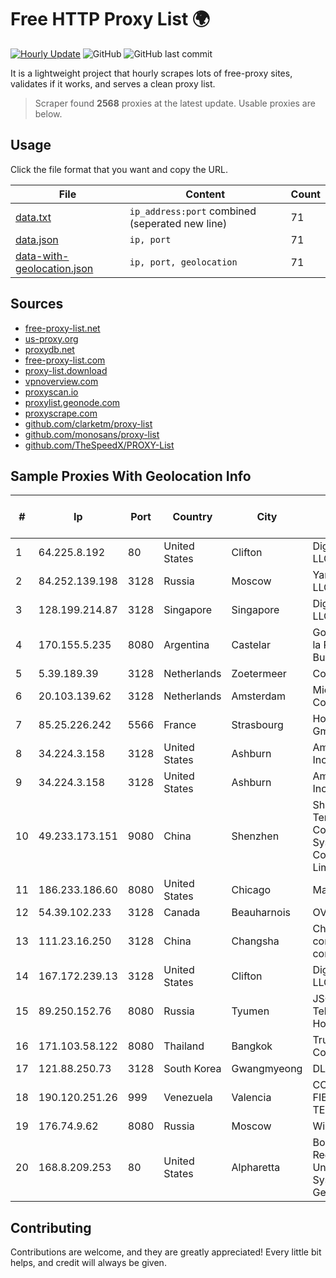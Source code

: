 
# Free HTTP Proxy List 🌍

[![Hourly Update](https://github.com/mertguvencli/http-proxy-list/actions/workflows/main.yml/badge.svg?branch=main)](https://github.com/mertguvencli/http-proxy-list/actions/workflows/main.yml)
![GitHub](https://img.shields.io/github/license/mertguvencli/http-proxy-list)
![GitHub last commit](https://img.shields.io/github/last-commit/mertguvencli/http-proxy-list)

It is a lightweight project that hourly scrapes lots of free-proxy sites, validates if it works, and serves a clean proxy list.


> Scraper found **2568** proxies at the latest update. Usable proxies are below.

## Usage

Click the file format that you want and copy the URL.


|File|Content|Count|
|----|-------|-----|
|[data.txt](https://raw.githubusercontent.com/mertguvencli/http-proxy-list/main/proxy-list/data.txt)|`ip_address:port` combined (seperated new line)|71|
|[data.json](https://raw.githubusercontent.com/mertguvencli/http-proxy-list/main/proxy-list/data.json)|`ip, port`|71|
|[data-with-geolocation.json](https://raw.githubusercontent.com/mertguvencli/http-proxy-list/main/proxy-list/data-with-geolocation.json)|`ip, port, geolocation`|71|

## Sources

* [free-proxy-list.net](https://free-proxy-list.net)
* [us-proxy.org](https://www.us-proxy.org)
* [proxydb.net](http://proxydb.net)
* [free-proxy-list.com](https://free-proxy-list.com/?page=&port=&type%5B%5D=http&type%5B%5D=https&up_time=0&search=Search)
* [proxy-list.download](https://www.proxy-list.download/HTTP)
* [vpnoverview.com](https://vpnoverview.com/privacy/anonymous-browsing/free-proxy-servers)
* [proxyscan.io](https://www.proxyscan.io)
* [proxylist.geonode.com](https://proxylist.geonode.com/api/proxy-list?limit=300&page=1&sort_by=lastChecked&sort_type=desc&protocols=http,https)
* [proxyscrape.com](https://api.proxyscrape.com/v2/?request=displayproxies&protocol=http&timeout=10000&country=all&ssl=all&anonymity=all)
* [github.com/clarketm/proxy-list](https://raw.githubusercontent.com/clarketm/proxy-list/master/proxy-list-raw.txt)
* [github.com/monosans/proxy-list](https://raw.githubusercontent.com/monosans/proxy-list/main/proxies/http.txt)
* [github.com/TheSpeedX/PROXY-List](https://raw.githubusercontent.com/TheSpeedX/PROXY-List/master/http.txt)


## Sample Proxies With Geolocation Info

|#|Ip|Port|Country|City|Internet Service Provider|
|-|--|----|-------|----|-------------------------|
|1|64.225.8.192|80|United States|Clifton|DigitalOcean, LLC|
|2|84.252.139.198|3128|Russia|Moscow|Yandex.Cloud LLC|
|3|128.199.214.87|3128|Singapore|Singapore|DigitalOcean, LLC|
|4|170.155.5.235|8080|Argentina|Castelar|Gobernacion de la Provincia de Buenos Aires|
|5|5.39.189.39|3128|Netherlands|Zoetermeer|ColoCenter b.v.|
|6|20.103.139.62|3128|Netherlands|Amsterdam|Microsoft Corporation|
|7|85.25.226.242|5566|France|Strasbourg|Host Europe GmbH|
|8|34.224.3.158|3128|United States|Ashburn|Amazon.com, Inc.|
|9|34.224.3.158|3128|United States|Ashburn|Amazon.com, Inc.|
|10|49.233.173.151|9080|China|Shenzhen|Shenzhen Tencent Computer Systems Company Limited|
|11|186.233.186.60|8080|United States|Chicago|Maxihost LTDA|
|12|54.39.102.233|3128|Canada|Beauharnois|OVH SAS|
|13|111.23.16.250|3128|China|Changsha|China Mobile communications corporation|
|14|167.172.239.13|3128|United States|Clifton|DigitalOcean, LLC|
|15|89.250.152.76|8080|Russia|Tyumen|JSC "ER-Telecom Holding"|
|16|171.103.58.122|8080|Thailand|Bangkok|True Internet Co., Ltd.|
|17|121.88.250.73|3128|South Korea|Gwangmyeong|DLIVE|
|18|190.120.251.26|999|Venezuela|Valencia|CORPORACION FIBEX TELECOM, C.A.|
|19|176.74.9.62|8080|Russia|Moscow|Wiland Ltd|
|20|168.8.209.253|80|United States|Alpharetta|Board of Regents of the University System of Georgia|



## Contributing

Contributions are welcome, and they are greatly appreciated! Every
little bit helps, and credit will always be given.

